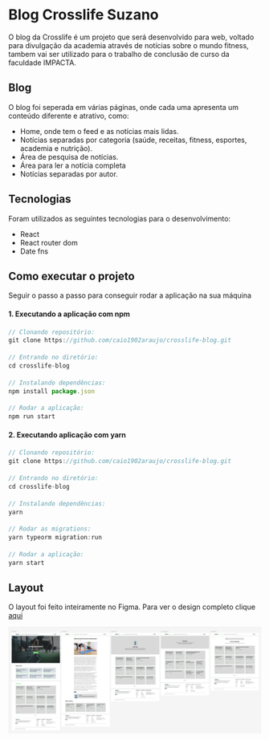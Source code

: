 # Blog Crosslife Suzano
O blog da Crosslife é um projeto que será desenvolvido para web, voltado para divulgação da academia através de notícias sobre o mundo fitness, tambem vai ser utilizado para o trabalho de conclusão de curso da faculdade IMPACTA.

## Blog
O blog foi seperada em várias páginas, onde cada uma apresenta um conteúdo diferente e atrativo, como:
* Home, onde tem o feed e as notícias mais lidas.
* Notícias separadas por categoria (saúde, receitas, fitness, esportes, academia e nutrição).
* Área de pesquisa de notícias.
* Área para ler a notícia completa
* Notícias separadas por autor.

## Tecnologias
Foram utilizados as seguintes tecnologias para o desenvolvimento:
* React
* React router dom
* Date fns

## Como executar o projeto
Seguir o passo a passo para conseguir rodar a aplicação na sua máquina

#### 1. Executando a aplicação com npm
```javascript
// Clonando repositório:
git clone https://github.com/caio1902araujo/crosslife-blog.git

// Entrando no diretório:
cd crosslife-blog

// Instalando dependências:
npm install package.json

// Rodar a aplicação:
npm run start
```

#### 2. Executando aplicação com yarn
```javascript
// Clonando repositório:
git clone https://github.com/caio1902araujo/crosslife-blog.git

// Entrando no diretório:
cd crosslife-blog

// Instalando dependências:
yarn

// Rodar as migrations:
yarn typeorm migration:run

// Rodar a aplicação:
yarn start
```

## Layout
O layout foi feito inteiramente no Figma. Para ver o design completo clique [aqui](https://www.figma.com/file/tctypXIdstFhG983czSxuY/Blog-crosslife?node-id=0%3A1)

![layout](/images/design-crosslife-blog.PNG)
